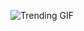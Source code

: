 ![Trending GIF](https://media4.giphy.com/media/v1.Y2lkPThiYjIxNzcyNjc0dGpwMGx1dnNnZGJkejRtamc2cXIwemdlMGhiY2c0ZW1paXVjYyZlcD12MV9naWZzX3NlYXJjaCZjdD1n/YQitE4YNQNahy/giphy.gif)
